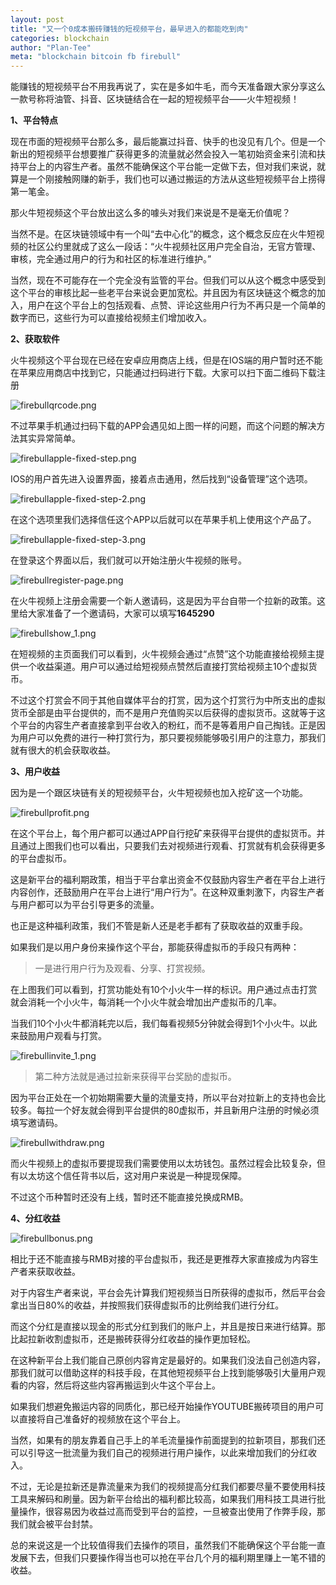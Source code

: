 ```yaml
---
layout: post
title: "又一个0成本搬砖赚钱的短视频平台，最早进入的都能吃到肉"
categories: blockchain
author: "Plan-Tee"
meta: "blockchain bitcoin fb firebull"
---
```


能赚钱的短视频平台不用我再说了，实在是多如牛毛，而今天准备跟大家分享这么一款号称将油管、抖音、区块链结合在一起的短视频平台——火牛短视频！

**1、平台特点**

现在市面的短视频平台那么多，最后能赢过抖音、快手的也没见有几个。但是一个新出的短视频平台想要推广获得更多的流量就必然会投入一笔初始资金来引流和扶持平台上的内容生产者。虽然不能确保这个平台能一定做下去，但对我们来说，就算是一个刚接触网赚的新手，我们也可以通过搬运的方法从这些短视频平台上捞得第一笔金。

那火牛短视频这个平台放出这么多的噱头对我们来说是不是毫无价值呢？

当然不是。在区块链领域中有一个叫“去中心化”的概念，这个概念反应在火牛短视频的社区公约里就成了这么一段话：“火牛视频社区用户完全自治，无官方管理、审核，完全通过用户的行为和社区的标准进行维护。”

当然，现在不可能存在一个完全没有监管的平台。但我们可以从这个概念中感受到这个平台的审核比起一些老平台来说会更加宽松。并且因为有区块链这个概念的加入，用户在这个平台上的包括观看、点赞、评论这些用户行为不再只是一个简单的数字而已，这些行为可以直接给视频主们增加收入。

**2、获取软件**

火牛视频这个平台现在已经在安卓应用商店上线，但是在IOS端的用户暂时还不能在苹果应用商店中找到它，只能通过扫码进行下载。大家可以扫下面二维码下载注册

![firebullqrcode.png](http://ot5upjzv4.bkt.clouddn.com/blog/firebullqrcode.png "firebullqrcode.png")

不过苹果手机通过扫码下载的APP会遇见如上图一样的问题，而这个问题的解决方法其实异常简单。

![firebullapple-fixed-step.png](http://ot5upjzv4.bkt.clouddn.com/blog/firebullapple-fixed-step.png "firebullapple-fixed-step.png")

IOS的用户首先进入设置界面，接着点击通用，然后找到“设备管理”这个选项。

![firebullapple-fixed-step-2.png](http://ot5upjzv4.bkt.clouddn.com/blog/firebullapple-fixed-step-2.png "firebullapple-fixed-step-2.png")

在这个选项里我们选择信任这个APP以后就可以在苹果手机上使用这个产品了。

![firebullapple-fixed-step-3.png](http://ot5upjzv4.bkt.clouddn.com/blog/firebullapple-fixed-step-3.png "firebullapple-fixed-step-3.png")

在登录这个界面以后，我们就可以开始注册火牛视频的账号。

![firebullregister-page.png](http://ot5upjzv4.bkt.clouddn.com/blog/firebullregister-page.png "firebullregister-page.png")

在火牛视频上注册会需要一个新人邀请码，这是因为平台自带一个拉新的政策。这里给大家准备了一个邀请码，大家可以填写**1645290**

![firebullshow_1.png](http://ot5upjzv4.bkt.clouddn.com/show_1.png "firebullshow_1.png")

在短视频的主页面我们可以看到，火牛视频会通过“点赞”这个功能直接给视频主提供一个收益渠道。用户可以通过给短视频点赞然后直接打赏给视频主10个虚拟货币。

不过这个打赏会不同于其他自媒体平台的打赏，因为这个打赏行为中所支出的虚拟货币全部是由平台提供的，而不是用户充值购买以后获得的虚拟货币。这就等于这个平台的内容生产者直接拿到平台收入的粉红，而不是等着用户自己掏钱。正是因为用户可以免费的进行一种打赏行为，那只要视频能够吸引用户的注意力，那我们就有很大的机会获取收益。

**3、用户收益**

因为是一个跟区块链有关的短视频平台，火牛短视频也加入挖矿这一个功能。

![firebullprofit.png](http://ot5upjzv4.bkt.clouddn.com/blog/firebullprofit.png "firebullprofit.png")

在这个平台上，每个用户都可以通过APP自行挖矿来获得平台提供的虚拟货币。并且通过上图我们也可以看出，只要我们去对视频进行观看、打赏就有机会获得更多的平台虚拟币。

这是新平台的福利期政策，相当于平台拿出资金不仅鼓励内容生产者在平台上进行内容创作，还鼓励用户在平台上进行“用户行为”。在这种双重刺激下，内容生产者与用户都可以为平台引导更多的流量。

也正是这种福利政策，我们不管是新人还是老手都有了获取收益的双重手段。

如果我们是以用户身份来操作这个平台，那能获得虚拟币的手段只有两种：

> 一是进行用户行为及观看、分享、打赏视频。

在上图我们可以看到，打赏功能处有10个小火牛一样的标识。用户通过点击打赏就会消耗一个小火牛，每消耗一个小火牛就会增加出产虚拟币的几率。

当我们10个小火牛都消耗完以后，我们每看视频5分钟就会得到1个小火牛。以此来鼓励用户观看与打赏。

![firebullinvite_1.png](http://ot5upjzv4.bkt.clouddn.com/invite_1.png "firebullinvite_1.png")

> 第二种方法就是通过拉新来获得平台奖励的虚拟币。

因为平台正处在一个初始期需要大量的流量支持，所以平台对拉新上的支持也会比较多。每拉一个好友就会得到平台提供的80虚拟币，并且新用户注册的时候必须填写邀请码。

![firebullwithdraw.png](http://ot5upjzv4.bkt.clouddn.com/blog/firebullwithdraw.png "firebullwithdraw.png")

而火牛视频上的虚拟币要提现我们需要使用以太坊钱包。虽然过程会比较复杂，但有以太坊这个信任背书以后，这对用户来说是一种提现保障。

不过这个币种暂时还没有上线，暂时还不能直接兑换成RMB。

**4、分红收益**

![firebullbonus.png](http://ot5upjzv4.bkt.clouddn.com/blog/firebullbonus.png "firebullbonus.png")

相比于还不能直接与RMB对接的平台虚拟币，我还是更推荐大家直接成为内容生产者来获取收益。

对于内容生产者来说，平台会先计算我们短视频当日所获得的虚拟币，然后平台会拿出当日80%的收益，并按照我们获得虚拟币的比例给我们进行分红。

而这个分红是直接以现金的形式分红到我们的账户上，并且是按日来进行结算。那比起拉新收割虚拟币，还是搬砖获得分红收益的操作更加轻松。


在这种新平台上我们能自己原创内容肯定是最好的。如果我们没法自己创造内容，那我们就可以借助这样的科技手段，在其他短视频平台上找到能够吸引大量用户观看的内容，然后将这些内容再搬运到火牛这个平台上。

如果我们想避免搬运内容的同质化，那已经开始操作YOUTUBE搬砖项目的用户可以直接将自己准备好的视频放在这个平台上。

当然，如果有的朋友靠着自己手上的羊毛流量操作前面提到的拉新项目，那我们还可以引导这一批流量为我们自己的视频进行用户操作，以此来增加我们的分红收入。

不过，无论是拉新还是靠流量来为我们的视频提高分红我们都要尽量不要使用科技工具来解码和刷量。因为新平台给出的福利都比较高，如果我们用科技工具进行批量操作，很容易因为收益过高而受到平台的监控，一旦被查出使用了作弊手段，那我们就会被平台封禁。

总的来说这是一个比较值得我们去操作的项目，虽然我们不能确保这个平台能一直发展下去，但我们只要操作得当也可以抢在平台几个月的福利期里赚上一笔不错的收益。
